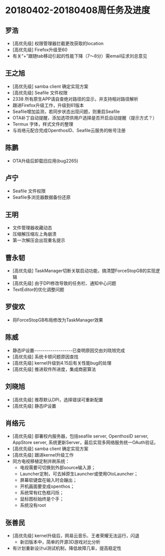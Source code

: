 # 20180402-20180408周任务及进度

## 罗浩
- [高优先级] 权限管理器拦截更改获取的location
- [高优先级] Firefox升级至60
- 有关“+”跟随tab移动引起的性能下降（7～8分）需email征求刘总意见

## 王之旭
- [高优先级] samba client 确定实现方案
- [高优先级] Seafile 文件权限
- 2338 所有原生APP请自查绝对路径的显示，并支持相对路径解析
- 跟进Firefox升级工作，升级到61版本
- Seafile增加监测，若同步状态出现问题，则重启Seafile
- OTA补丁自动提醒，添加选项供用户选择是否开启自动提醒（提示方式？）
- Termux 字体，样式文件的整理
- 与肖络元配合完成OpenthosID、Seafile云服务的帐号注册

## 陈鹏
- OTA升级后卸载旧应用(bug2265)

## 卢宁
- Seafile 文件权限
- Seafile多浏览器数据备份还原

## 王明
- 文件管理器收藏动态
- 压缩解压缩左上角崩溃
- 第一次解压会出现重名提示

## 曹永韧
- [高优先级] TaskManager切断关联启动功能，搞清楚ForceStopGB的实现逻辑
- [高优先级] 由于DPI修改导致的任务栏、通知中心问题
- TextEditor的优化调整问题

## 罗俊欢
- 将ForceStopGB布局修改为TaskManager效果

## 陈威
- 静态IP设置-------------------已查明原因交由刘晓旭完成
- [高优先级] 系统卡顿问题原因查找
- [高优先级] kernel升级到4.15后有关性能bug的处理
- [高优先级] 推进软件所进度，集成商密算法

## 刘晓旭
- [高优先级] 推荐默认DPI，选择错误可重新配置
- [高优先级] 静态IP设置

## 肖络元
- [高优先级] 部署校内服务器，包括seafile server, OpenthosID server, AppStore server, 系统更新Server，最后实现多网络服务统一OAuth验证。
- [高优先级] samba client 确定实现方案
- [高优先级] 跟进kernel升级工作
- 同方电视移植定制并刷系统：
   - 电视需要可切换到外部source输入源；
   - Launcher定制，可去掉原生Launcher或使用OtoLauncher；
   - 屏幕软键盘在输入时会蹦出；
   - 开机画面要变成openthos；
   - 系统常有红色框闪烁；
   - 鼠标图标始终是个手；
   - 系统没有root

## 张善民
- [高优先级] kernel升级后，网易云音乐、王者荣耀无法运行，闪退
   - 新旧版本中，简单的开源3D游戏对比分析
- 有计划重新设计ui测试机制，降低故障几率，提高稳定性

